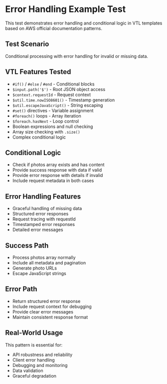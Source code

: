 # Error Handling Example Test

This test demonstrates error handling and conditional logic in VTL templates based on AWS official documentation patterns.

## Test Scenario
Conditional processing with error handling for invalid or missing data.

## VTL Features Tested
- `#if()` / `#else` / `#end` - Conditional blocks
- `$input.path('$')` - Root JSON object access
- `$context.requestId` - Request context
- `$util.time.nowISO8601()` - Timestamp generation
- `$util.escapeJavaScript()` - String escaping
- `#set()` directives - Variable assignment
- `#foreach()` loops - Array iteration
- `$foreach.hasNext` - Loop control
- Boolean expressions and null checking
- Array size checking with `.size()`
- Complex conditional logic

## Conditional Logic
- Check if photos array exists and has content
- Provide success response with data if valid
- Provide error response with details if invalid
- Include request metadata in both cases

## Error Handling Features
- Graceful handling of missing data
- Structured error responses
- Request tracing with requestId
- Timestamped error responses
- Detailed error messages

## Success Path
- Process photos array normally
- Include all metadata and pagination
- Generate photo URLs
- Escape JavaScript strings

## Error Path
- Return structured error response
- Include request context for debugging
- Provide clear error messages
- Maintain consistent response format

## Real-World Usage
This pattern is essential for:
- API robustness and reliability
- Client error handling
- Debugging and monitoring
- Data validation
- Graceful degradation
